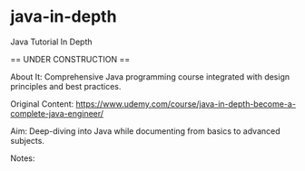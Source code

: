 # java-in-depth
Java Tutorial In Depth

== UNDER CONSTRUCTION ==

About It:
    Comprehensive Java programming course integrated with design principles and best practices.

Original Content:
    https://www.udemy.com/course/java-in-depth-become-a-complete-java-engineer/

Aim:
    Deep-diving into Java while documenting from basics to advanced subjects.

Notes: